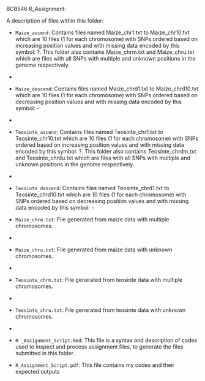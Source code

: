 BCB546 R_Assignment:

A description of files within this folder:

* `Maize_ascend`: Contains files named Maize_chr1.txt to Maize_chr10.txt which are 10 files (1 for each chromosome) with SNPs ordered based on increasing position values and with missing data encoded by this symbol: ?. This folder also contains Maize_chrm.txt and Maize_chru.txt which are files with all SNPs with multiple and unknown positions in the genome respectively.
* 
* `Maize_descend`: Contains files named Maize_chrd1.txt to Maize_chrd10.txt which are 10 files (1 for each chromosome) with SNPs ordered based on decreasing position values and with missing data encoded by this symbol: -
* 
* `Teosinte_ascend`: Contains files named Teosinte_chr1.txt to Teosinte_chr10.txt which are 10 files (1 for each chromosome) with SNPs ordered based on increasing position values and with missing data encoded by this symbol: ?. This folder also contains Teosinte_chrdm.txt and Teosinte_chrdu.txt which are files with all SNPs with multiple and unknown positions in the genome respectively.
* 
* `Teosinte_descend`: Contains files named Teosinte_chrd1.txt to Teosinte_chrd10.txt which are 10 files (1 for each chromosome) with SNPs ordered based on decreasing position values and with missing data encoded by this symbol: -

* `Maize_chrm.txt`: File generated from maize data with multiple chromosomes.
* 
* `Maize_chru.txt`: File generated from maize data with unknown chromosomes.
* 
* `Teosinte_chrm.txt`: File generated from teosinte data with multiple chromosomes.
* 
* `Teosinte_chru.txt`: File generated from teosinte data with unknown chromosomes.
* 
* `R _Assignment_Script.Rmd`: This file is a syntax and description of codes used to inspect and process assignment files, to generate the files submitted in this folder.
* `R_Assignment_Script.pdf`: This file contains my codes and their expected outputs
